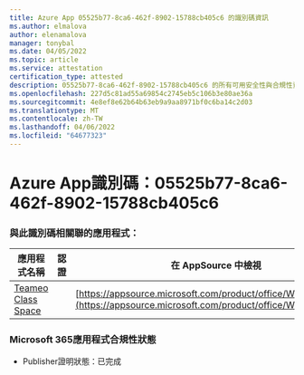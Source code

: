 ```yaml
---
title: Azure App 05525b77-8ca6-462f-8902-15788cb405c6 的識別碼資訊
ms.author: elmalova
author: elenamalova
manager: tonybal
ms.date: 04/05/2022
ms.topic: article
ms.service: attestation
certification_type: attested
description: 05525b77-8ca6-462f-8902-15788cb405c6 的所有可用安全性與合規性資訊。
ms.openlocfilehash: 227d5c81ad55a69854c2745eb5c106b3e80ae36a
ms.sourcegitcommit: 4e8ef8e62b64b63eb9a9aa8971bf0c6ba14c2d03
ms.translationtype: MT
ms.contentlocale: zh-TW
ms.lasthandoff: 04/06/2022
ms.locfileid: "64677323"
---
```

# <a name="azure-app-id-05525b77-8ca6-462f-8902-15788cb405c6"></a>Azure App識別碼：05525b77-8ca6-462f-8902-15788cb405c6


### <a name="apps-associated-with-this-id"></a>與此識別碼相關聯的應用程式：
| **應用程式名稱** | **認證** | **在 AppSource 中檢視** |
|--------------|---------------|-----------------------|
| [Teameo Class Space](../forward/WA200003630.md) |  | [https://appsource.microsoft.com/product/office/WA200003630](https://appsource.microsoft.com/product/office/WA200003630) |

### <a name="microsoft-365-app-compliance-status"></a>Microsoft 365應用程式合規性狀態
- Publisher證明狀態：已完成
